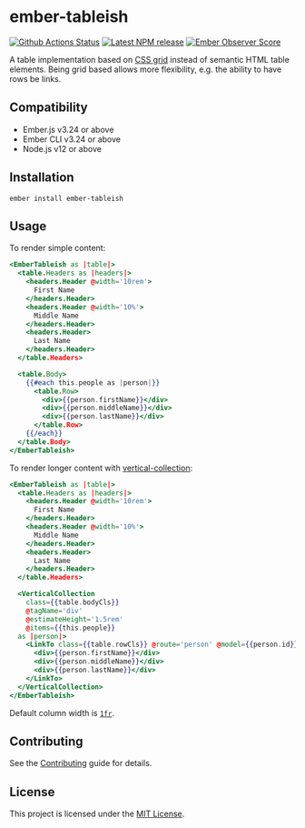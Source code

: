 # ember-tableish

[npm-badge]: https://img.shields.io/npm/v/ember-tableish.svg
[npm-badge-url]: https://www.npmjs.com/package/ember-tableish
[ember-observer-badge]: http://emberobserver.com/badges/ember-tableish.svg
[ember-observer-url]: http://emberobserver.com/addons/ember-tableish
[github-actions-badge]: https://github.com/kturney/ember-tableish/actions/workflows/main.yml/badge.svg?branch=master&event=push
[github-actions-url]: https://github.com/kturney/ember-tableish/actions/workflows/main.yml

[![Github Actions Status][github-actions-badge]][github-actions-url]
[![Latest NPM release][npm-badge]][npm-badge-url]
[![Ember Observer Score][ember-observer-badge]][ember-observer-url]

A table implementation based on [CSS grid](https://developer.mozilla.org/en-US/docs/Web/CSS/grid) instead of semantic HTML table elements.
Being grid based allows more flexibility, e.g. the ability to have rows be links.

## Compatibility

* Ember.js v3.24 or above
* Ember CLI v3.24 or above
* Node.js v12 or above

## Installation

```
ember install ember-tableish
```


## Usage

To render simple content:
```hbs
<EmberTableish as |table|>
  <table.Headers as |headers|>
    <headers.Header @width='10rem'>
      First Name
    </headers.Header>
    <headers.Header @width='10%'>
      Middle Name
    </headers.Header>
    <headers.Header>
      Last Name
    </headers.Header>
  </table.Headers>

  <table.Body>
    {{#each this.people as |person|}}
      <table.Row>
        <div>{{person.firstName}}</div>
        <div>{{person.middleName}}</div>
        <div>{{person.lastName}}</div>
      </table.Row>
    {{/each}}
  </table.Body>
</EmberTableish>
```

To render longer content with [vertical-collection](https://github.com/html-next/vertical-collection):
```hbs
<EmberTableish as |table|>
  <table.Headers as |headers|>
    <headers.Header @width='10rem'>
      First Name
    </headers.Header>
    <headers.Header @width='10%'>
      Middle Name
    </headers.Header>
    <headers.Header>
      Last Name
    </headers.Header>
  </table.Headers>

  <VerticalCollection
    class={{table.bodyCls}}
    @tagName='div'
    @estimateHeight='1.5rem'
    @items={{this.people}}
  as |person|>
    <LinkTo class={{table.rowCls}} @route='person' @model={{person.id}}>
      <div>{{person.firstName}}</div>
      <div>{{person.middleName}}</div>
      <div>{{person.lastName}}</div>
    </LinkTo>
  </VerticalCollection>
</EmberTableish>
```

Default column width is [`1fr`](https://developer.mozilla.org/en-US/docs/Web/CSS/CSS_Grid_Layout/Basic_Concepts_of_Grid_Layout#The_fr_Unit).

## Contributing

See the [Contributing](CONTRIBUTING.md) guide for details.


## License

This project is licensed under the [MIT License](LICENSE.md).


